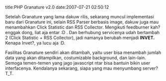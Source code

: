 title:PHP Granature v2.0
date:2007-07-21 02:50:12

Setelah Granature yang lama dakuw rilis, sekarang muncul implementasi baru dari Granature ini, selain RSS Parser berbasis image, dakuw juga mau menambahkan Click Statistic dan RSS Collector. Mengikuti feedburner kah? enggak dong, liat aja entar :D . Dan berhubung servicenya udah bertambah 2 (Click Statistic + RSS Collector), jadi namanya berubah menjadi
<strong>
 INVET.
</strong>
Kenapa Invet?, ya lucu aja :D.

Fasilitas Granature sendiri akan ditambah, yaitu user bisa menambah jumlah data yang akan ditampilkan, costumizable background, dan lain-lain. Semoga temen-temen yang jago javascript ntar bisa bantuin bikin user interfacenya. Kendalanya sekarang, siapa yang mau menyumbang server? T_T.
